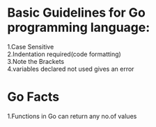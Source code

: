 # Basic Guidelines for Go programming language:

1.Case Sensitive<br/>
2.Indentation required(code formatting)<br/>
3.Note the Brackets <br/>
4.variables declared not used gives an error<br/>

 # Go Facts
 
 1.Functions in Go can return any no.of values
 
